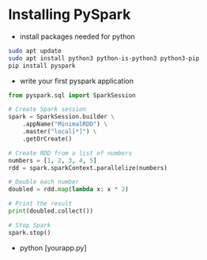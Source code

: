 # Installing PySpark

* install packages needed for python

```bash
sudo apt update
sudo apt install python3 python-is-python3 python3-pip
pip install pyspark
```

* write your first pyspark application

```python
from pyspark.sql import SparkSession

# Create Spark session
spark = SparkSession.builder \
    .appName("MinimalRDD") \
    .master("local[*]") \
    .getOrCreate()

# Create RDD from a list of numbers
numbers = [1, 2, 3, 4, 5]
rdd = spark.sparkContext.parallelize(numbers)

# Double each number
doubled = rdd.map(lambda x: x * 2)

# Print the result
print(doubled.collect())

# Stop Spark
spark.stop()
```

* python [yourapp.py]

